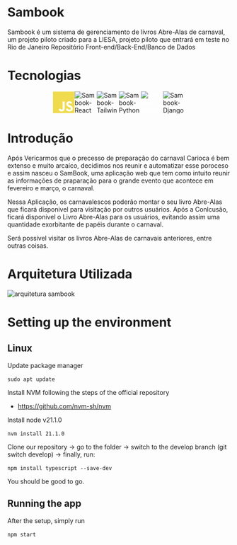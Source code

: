 # Sambook

Sambook é um sistema de gerenciamento de livros Abre-Alas de carnaval, um projeto piloto criado para a LIESA, projeto piloto que entrará em teste no Rio de Janeiro
Repositório Front-end/Back-End/Banco de Dados

# Tecnologias

<div style="display: flex; justify-content:center;"><br>
  <img align="center" alt="Sambook-Js" height="50" width="50" src="https://raw.githubusercontent.com/devicons/devicon/master/icons/javascript/javascript-plain.svg"> 
  <img align="center" alt="Sambook-React" height="50" width="50" src="https://cdn.jsdelivr.net/gh/devicons/devicon/icons/react/react-original.svg"> 
  <img align="center" alt="Sambook-Tailwind" height="50" width="50" src="https://cdn.jsdelivr.net/gh/devicons/devicon/icons/tailwindcss/tailwindcss-original-wordmark.svg" />
  <img align="center" alt="Sambook-Python" height="50" width="50" src="https://cdn.jsdelivr.net/gh/devicons/devicon/icons/python/python-original.svg"> 
  <img align="center" alt="Sambook-SqlServer" height="50" width="50" style="color:white;" src="https://cdn.jsdelivr.net/gh/devicons/devicon/icons/microsoftsqlserver/microsoftsqlserver-plain.svg" />
  <img align="center" alt="Sambook-Django" height="50" width="50"  src="https://cdn.jsdelivr.net/gh/devicons/devicon/icons/django/django-plain.svg" />
</div>

# Introdução

Após Vericarmos que o precesso de preparação do carnaval Carioca é bem extenso e muito arcaíco, decidimos nos reunir e automatizar esse poroceso e assim
nasceu o SamBook, uma aplicação web que tem como intuito reunir as informações de praparação para o grande evento que acontece em fevereiro e março, o carnaval.

Nessa Aplicação, os carnavalescos poderão montar o seu livro Abre-Alas que ficará disponivel para visitação por outros usuários. Após a Conlcusão,
ficará disponivel o Livro Abre-Alas para os usuários, evitando assim uma quantidade exorbitante de papéis durante o carnaval.

Será possível visitar os livros Abre-Alas de carnavais anteriores, entre outras coisas.

# Arquitetura Utilizada

![arquitetura sambook](https://github.com/Laboratorio-de-Des-Software/Sambook_FE/assets/66135800/622cd58b-a9d9-4d11-93f7-880e4550ad25)

# Setting up the environment

## Linux

Update package manager

```
sudo apt update
```

Install NVM following the steps of the official repository

- https://github.com/nvm-sh/nvm

Install node v21.1.0

```
nvm install 21.1.0
```

Clone our repository -> go to the folder -> switch to the develop branch (git switch develop) -> finally, run:

```
npm install typescript --save-dev
```

You should be good to go.

## Running the app

After the setup, simply run

```
npm start
```
